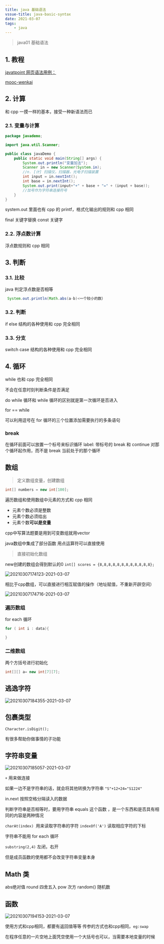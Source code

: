 ```yaml
---
title: java 基础语法
vssue-title: java-basic-syntax
date: 2021-03-07
tags:
    - java
---
```


> java01 基础语法

<!-- more -->

## 1. 教程

[javatpoint 网页语法用例：](https://www.javatpoint.com/java-tutorial)

[mooc-wenkai](https://www.icourse163.org/learn/ZJU-1001541001?tid=1450243457#/learn/content)

## 2. 计算

和 cpp 一摸一样的基本，接受一种新语法而已

### 2.1. 变量与计算

``` java
package javademo;

import java.util.Scanner;

public class javaDemo {
    public static void main(String[] args) {
        System.out.println("变量加法");
        Scanner in = new Scanner(System.in);
        //n. [计] 扫描仪，扫描器，光电子扫描装置
        int input = in.nextInt();
        int base = in.nextInt();
        System.out.print(input+"+" + base + "=" + (input + base));
        //加号作为字符串连接符号
    }
}
```

system.out 里面也有 cpp 的 printf，格式化输出的规则和 cpp 相同

final 关键字替换 const 关键字

### 2.2. 浮点数计算

浮点数规则和 cpp 相同

## 3. 判断

### 3.1. 比较

java 判定浮点数是否相等

``` java
 System.out.println(Math.abs(a-b)<一个较小的数）
```

### 3.2. 判断

if else 结构的各种使用和 cpp 完全相同

### 3.3. 分支

switch case 结构的各种使用和 cpp 完全相同

## 4. 循环

while 也和 cpp 完全相同

不会在任意时刻判断条件是否满足 

do while 循环和 while 循环的区别就是第一次循环是否进入

for == while 

可以利用逗号在 for 循环的三个位置添加需要执行的多条语句

### break 

在循环前面可以放置一个标号来标识循环
label:
带标号的 break 和 continue 对那个循环起作用，而不是 break 当前处于的那个循环

## 数组

> 定义数组变量，创建数组

``` java
int[] numbers = new int[100];
```

遍历数组和使用数组中元素的方式和 cpp 相同

- 元素个数必须是整数
- 元素个数必须给出
- 元素个数**可以是变量**

cpp中写算法题要是用到可变数组就用vector

java数组中集成了部分函数 用点运算符可以直接使用

> 直接初始化数组

new创建的数组会得到默认的0
`int[] scores = {8,8,8,8,8,8,8,8,8,8,8,8};`

![20210307174123-2021-03-07](https://raw.githubusercontent.com/fengwei2002/Pictures_01/master/img/20210307174123-2021-03-07.png)

相比于cpp数组，可以直接进行相互赋值的操作（地址赋值，不重新开辟空间）

![20210307174716-2021-03-07](https://raw.githubusercontent.com/fengwei2002/Pictures_01/master/img/20210307174716-2021-03-07.png)

### 遍历数组

for each 循环

``` java
for ( int i : data){

}
```

### 二维数组

两个方括号进行初始化


``` java
int[][] a= new int[7][7];
```
## 逃逸字符
![20210307184355-2021-03-07](https://raw.githubusercontent.com/fengwei2002/Pictures_01/master/img/20210307184355-2021-03-07.png)

## 包裹类型

`Character.isDigit();`

有很多帮助你做事情的子功能

## 字符串变量

![20210307185057-2021-03-07](https://raw.githubusercontent.com/fengwei2002/Pictures_01/master/img/20210307185057-2021-03-07.png)

`+` 用来做连接

如果一边不是字符串的话，就会将其他转换为字符串 `"S"+12+24="S1224"`

in.next 按照空格分隔读入的数据

判断字符串是否相等时，要用字符串 equals 这个函数 ，是一个东西和是否具有相同的内容是两种情况

`charAt(index) `用来读取字符串的字符
`indexOf('A')` 读取相应字符的下标 

字符串不能用 for each 循环

`substring(2,4)` 左闭，右开

但是成员函数的使用都不会改变字符串变量本身

## Math 类

abs绝对值
round 四舍五入
pow 次方
random() 随机数


## 函数

![20210307194153-2021-03-07](https://raw.githubusercontent.com/fengwei2002/Pictures_01/master/img/20210307194153-2021-03-07.png)

使用方式和cpp相同，都要有返回值等等
传参的方式也和cpp相同，`eg:swap`

在程序任意的一片空地上面凭空使用一个大括号也可以，当需要本地变量的时候


